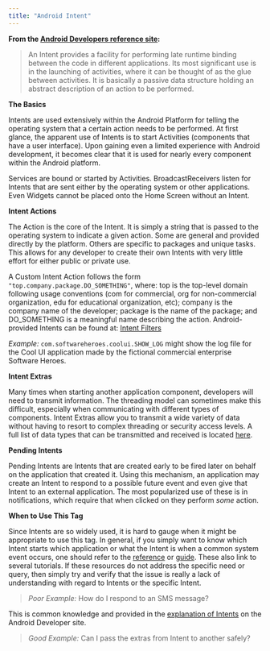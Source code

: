 ```yaml
---
title: "Android Intent"
---
```


**From the [Android Developers reference site](https://developer.android.com/reference/android/content/Intent.html):**



> 
> An Intent provides a facility for performing late runtime binding
>  between the code in different applications. Its most significant use
>  is in the launching of activities, where it can be thought of as the
>  glue between activities. It is basically a passive data structure
>  holding an abstract description of an action to be performed.
> 
> 
> 


**The Basics**


Intents are used extensively within the Android Platform for telling the operating system that a certain action needs to be performed. At first glance, the apparent use of Intents is to start Activities (components that have a user interface). Upon gaining even a limited experience with Android development, it becomes clear that it is used for nearly every component within the Android platform.


Services are bound or started by Activities. BroadcastReceivers listen for Intents that are sent either by the operating system or other applications. Even Widgets cannot be placed onto the Home Screen without an Intent. 


**Intent Actions**


The Action is the core of the Intent. It is simply a string that is passed to the operating system to indicate a given action. Some are general and provided directly by the platform. Others are specific to packages and unique tasks. This allows for any developer to create their own Intents with very little effort for either public or private use.


A Custom Intent Action follows the form `"top.company.package.DO_SOMETHING"`, where: top is the top-level domain following usage conventions (com for commercial, org for non-commercial organization, edu for educational organization, etc); company is the company name of the developer; package is the name of the package; and DO\_SOMETHING is a meaningful name describing the action. Android-provided Intents can be found at: [Intent Filters](https://developer.android.com/guide/topics/intents/intents-filters.html)


*Example:* `com.softwareheroes.coolui.SHOW_LOG` might show the log file for the Cool UI application made by the fictional commercial enterprise Software Heroes.


**Intent Extras**


Many times when starting another application component, developers will need to transmit information. The threading model can sometimes make this difficult, especially when communicating with different types of components. Intent Extras allow you to transmit a wide variety of data without having to resort to complex threading or security access levels. A full list of data types that can be transmitted and received is located [here](https://developer.android.com/reference/android/content/Intent.html).


**Pending Intents**


Pending Intents are Intents that are created early to be fired later on behalf on the application that created it. Using this mechanism, an application may create an Intent to respond to a possible future event and even give that Intent to an external application. The most popularized use of these is in notifications, which require that when clicked on they perform *some* action.


**When to Use This Tag**


Since Intents are so widely used, it is hard to gauge when it might be appropriate to use this tag. In general, if you simply want to know which Intent starts which application or what the Intent is when a common system event occurs, one should refer to the [reference](https://developer.android.com/reference/android/content/Intent.html) or [guide](https://developer.android.com/guide/topics/intents/intents-filters.html). These also link to several tutorials. If these resources do not address the specific need or query, then simply try and verify that the issue is really a lack of understanding with regard to Intents or the specific Intent.



> 
> *Poor Example:* How do I respond to an SMS message?
> 
> 
> 


This is common knowledge and provided in the [explanation of Intents](https://developer.android.com/guide/topics/intents/intents-filters.html) on the Android Developer site.



> 
> *Good Example:* Can I pass the extras from Intent to another safely?
> 
> 
> 


